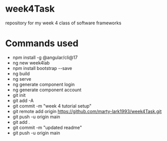 # week4Task

repository for my week 4 class of software frameworks

# Commands used

- npm install -g @angular/cli@17
- ng new week4lab
- npm install bootstrap --save
- ng build
- ng serve
- ng generate component login
- ng generate component account
- git init
- git add -A
- git commit -m "week 4 tutorial setup"
- git remote add origin https://github.com/marty-lark1993/week4Task.git
- git push -u origin main
- git add .
- git commit -m "updated readme"
- git push -u origin main
